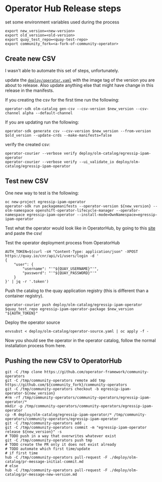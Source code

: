 # Operator Hub Release steps

set some environment variables used during the process

```shell
export new_version=<new-version>
export old_version=<old-version>
export quay_test_repo=<quay-test-repo>
export community_fork=<a-fork-of-community-operator>
```

## Create new CSV

I wasn't able to automate this set of steps, unfortunately.

update the [`deploy/operator.yaml`](./deploy/operator.yaml) with the image tag of the version you are about to release. Also update anything else that might have change in this release in the manifests.

If you creating the csv for the first time run the following:

```shell
operator-sdk olm-catalog gen-csv --csv-version $new_version --csv-channel alpha --default-channel
```

If you are updating run the following:

```shell
operator-sdk generate csv --csv-version $new_version --from-version $old_version --update-crds --make-manifests=false
```

verify the created csv:

```shell
operator-courier --verbose verify deploy/olm-catalog/egressip-ipam-operator
operator-courier --verbose verify --ui_validate_io deploy/olm-catalog/egressip-ipam-operator
```

## Test new CSV

One new way to test is the following:

```shell
oc new-project egressip-ipam-operator
operator-sdk run packagemanifests --operator-version ${new_version} --olm-namespace openshift-operator-lifecycle-manager --operator-namespace egressip-ipam-operator --install-mode=OwnNamespace=egressip-ipam-operator
```

Test what the operator would look like in OperatorHub, by going to this [site](https://operatorhub.io/preview) and paste the csv/

Test the operator deployment process from OperatorHub

```shell
AUTH_TOKEN=$(curl -sH "Content-Type: application/json" -XPOST https://quay.io/cnr/api/v1/users/login -d '
{
    "user": {
        "username": "'"${QUAY_USERNAME}"'",
        "password": "'"${QUAY_PASSWORD}"'"
    }
}' | jq -r '.token')
```

Push the catalog to the quay application registry (this is different than a container registry).

```shell
operator-courier push deploy/olm-catalog/egressip-ipam-operator $quay_test_repo egressip-ipam-operator-package $new_version "${AUTH_TOKEN}"
```

Deploy the operator source

```shell
envsubst < deploy/olm-catalog/operator-source.yaml | oc apply -f -
```

Now you should see the operator in the operator catalog, follow the normal installation process from here.

## Pushing the new CSV to OperatorHub

```shell
git -C /tmp clone https://github.com/operator-framework/community-operators
git -C /tmp/community-operators remote add tmp https://github.com/${community_fork}/community-operators
git -C /tmp/community-operators checkout -b egressip-ipam-operator-${new_version}
#rm -rf /tmp/community-operators/community-operators/egressip-ipam-operator/*
mkdir -p /tmp/community-operators/community-operators/egressip-ipam-operator
cp -R deploy/olm-catalog/egressip-ipam-operator/* /tmp/community-operators/community-operators/egressip-ipam-operator
git -C /tmp/community-operators add .
git -C /tmp/community-operators commit -m "egressip-ipam-operator release ${new_version}" -s
# TODO push in a way that overwrites whatever exist
git -C /tmp/community-operators push tmp
# TODO create the PR only it does not exist already
# TODO automate which first time/update
# if first time
hub -C /tmp/community-operators pull-request -F ./deploy/olm-catalog/pr-message-initial-commit.md
# else
hub -C /tmp/community-operators pull-request -F ./deploy/olm-catalog/pr-message-new-version.md
```
